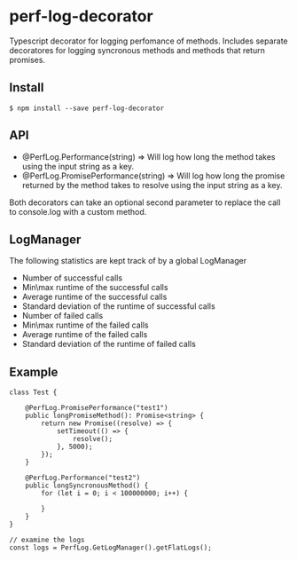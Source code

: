 # perf-log-decorator
Typescript decorator for logging perfomance of methods.  Includes separate decoratores for logging syncronous methods and methods that return promises.

 ## Install
    $ npm install --save perf-log-decorator

## API
* @PerfLog.Performance(string) => Will log how long the method takes using the input string as a key.
* @PerfLog.PromisePerformance(string) => Will log how long the promise returned by the method takes to resolve using the input string as a key.

Both decorators can take an optional second parameter to replace the call to console.log with a custom method.

## LogManager
The following statistics are kept track of by a global LogManager
* Number of successful calls
* Min\max runtime of the successful calls
* Average runtime of the successful calls
* Standard deviation of the runtime of successful calls
* Number of failed calls
* Min\max runtime of the failed calls
* Average runtime of the failed calls
* Standard deviation of the runtime of failed calls

## Example
    class Test { 

        @PerfLog.PromisePerformance("test1")
        public longPromiseMethod(): Promise<string> {
            return new Promise((resolve) => {
                setTimeout(() => {
                    resolve();
                }, 5000);
            });
        }

        @PerfLog.Performance("test2")
        public longSyncronousMethod() {
            for (let i = 0; i < 100000000; i++) {

            }
        }
    }

    // examine the logs
    const logs = PerfLog.GetLogManager().getFlatLogs();